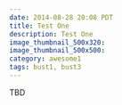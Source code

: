 ```yaml
---
date: 2014-08-28 20:08 PDT
title: Test One
description: Test One
image_thumbnail_500x320:
image_thumbnail_500x500:
category: awesome1
tags: bust1, bust3
---
```

<p>
TBD
</p>
<!-- more -->
